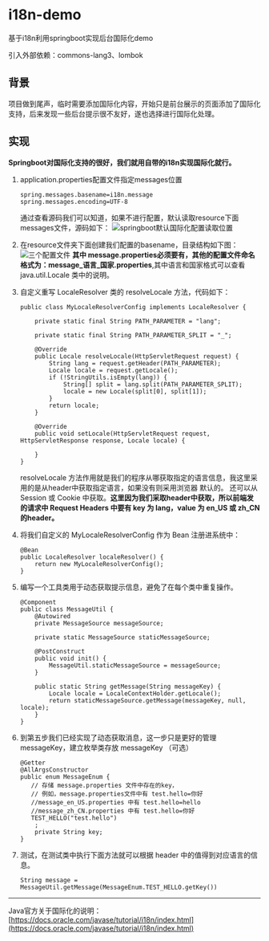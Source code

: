 # i18n-demo
基于i18n利用springboot实现后台国际化demo

引入外部依赖：commons-lang3、lombok

## 背景
项目做到尾声，临时需要添加国际化内容，开始只是前台展示的页面添加了国际化支持，后来发现一些后台提示很不友好，遂也选择进行国际化处理。
## 实现
**Springboot对国际化支持的很好，我们就用自带的i18n实现国际化就行。**

1. application.properties配置文件指定messages位置	
	```
	spring.messages.basename=i18n.message
	spring.messages.encoding=UTF-8
	```
	通过查看源码我们可以知道，如果不进行配置，默认读取resource下面messages文件，源码如下：
![springboot默认国际化配置读取位置](https://img-blog.csdnimg.cn/20200511183958366.png)

 2. 在resource文件夹下面创建我们配置的basename，目录结构如下图：  
![三个配置文件](https://img-blog.csdnimg.cn/20200512093846448.png)
**其中 message.properties必须要有，其他的配置文件命名格式为：message_语言_国家.properties**,其中语言和国家格式可以查看 java.util.Locale 类中的说明。

3. 自定义重写 LocaleResolver 类的 resolveLocale 方法，代码如下：
	```
	public class MyLocaleResolverConfig implements LocaleResolver {
	
	    private static final String PATH_PARAMETER = "lang";
	
	    private static final String PATH_PARAMETER_SPLIT = "_";
	
	    @Override
	    public Locale resolveLocale(HttpServletRequest request) {
	        String lang = request.getHeader(PATH_PARAMETER);
	        Locale locale = request.getLocale();
	        if (!StringUtils.isEmpty(lang)) {
	            String[] split = lang.split(PATH_PARAMETER_SPLIT);
	            locale = new Locale(split[0], split[1]);
	        }
	        return locale;
	    }
	
	    @Override
	    public void setLocale(HttpServletRequest request, HttpServletResponse response, Locale locale) {
	
	    }
	}
	```
 	 resolveLocale 方法作用就是我们的程序从哪获取指定的语言信息，我这里采用的是从header中获取指定语言，如果没有则采用浏览器 默认的。 还可以从 Session 或 Cookie 中获取。**这里因为我们采取header中获取，所以前端发的请求中 Request Headers 中要有 key 为 lang，value 为 en_US 或 zh_CN 的header。**

4.  将我们自定义的 MyLocaleResolverConfig 作为 Bean 注册进系统中：
	```
	@Bean
    public LocaleResolver localeResolver() {
        return new MyLocaleResolverConfig();
    }
	```

5. 编写一个工具类用于动态获取提示信息，避免了在每个类中重复操作。
	```
	@Component
	public class MessageUtil {
	    @Autowired
	    private MessageSource messageSource;
	
	    private static MessageSource staticMessageSource;
	
	    @PostConstruct
	    public void init() {
	        MessageUtil.staticMessageSource = messageSource;
	    }
	
	    public static String getMessage(String messageKey) {
	        Locale locale = LocaleContextHolder.getLocale();
	        return staticMessageSource.getMessage(messageKey, null, locale);
	    }
	}
	```
6. 到第五步我们已经实现了动态获取消息，这一步只是更好的管理 messageKey，建立枚举类存放 messageKey （可选）
	```
	@Getter
	@AllArgsConstructor
	public enum MessageEnum {
	   // 存储 message.properties 文件中存在的key，
	   // 例如，message.properties文件中有 test.hello=你好
	   //message_en_US.properties 中有 test.hello=hello
	   //message_zh_CN.properties 中有 test.hello=你好
	   TEST_HELLO("test.hello")
	    ;
	    private String key;
	}
	```
7. 测试，在测试类中执行下面方法就可以根据 header 中的值得到对应语言的信息。
	```
	String message = MessageUtil.getMessage(MessageEnum.TEST_HELLO.getKey())
	```

----
Java官方关于国际化的说明：[https://docs.oracle.com/javase/tutorial/i18n/index.html](https://docs.oracle.com/javase/tutorial/i18n/index.html)
